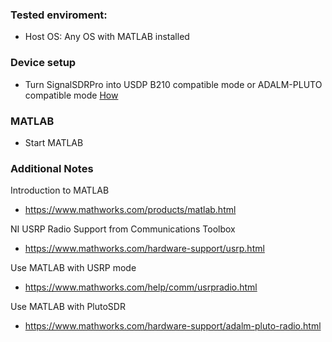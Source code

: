 ### Tested enviroment:
- Host OS: Any OS with MATLAB installed

### Device setup
- Turn SignalSDRPro into USDP B210 compatible mode or ADALM-PLUTO compatible mode [How](https://github.com/signalens/signalsdrpro_docs/blob/main/transform.md)

### MATLAB
- Start MATLAB

### Additional Notes
Introduction to MATLAB
- https://www.mathworks.com/products/matlab.html

NI USRP Radio Support from Communications Toolbox
- https://www.mathworks.com/hardware-support/usrp.html

Use MATLAB with USRP mode
- https://www.mathworks.com/help/comm/usrpradio.html

Use MATLAB with PlutoSDR
- https://www.mathworks.com/hardware-support/adalm-pluto-radio.html

